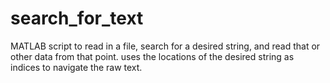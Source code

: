 # search_for_text
MATLAB script to read in a file, search for a desired string, and read that or other data from that point. uses the locations of the desired string as indices to navigate the raw text.
